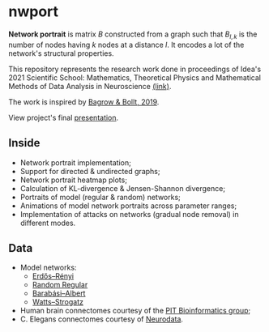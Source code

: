 # nwport

**Network portrait** is matrix $B$ constructed from a graph such that $B_{l,k}$ is the number of nodes having $k$ nodes at a distance $l$. It encodes a lot of the network's structural properties.

This repository represents the research work done in proceedings of Idea's 2021 Scientific School: Mathematics, Theoretical Physics and Mathematical Methods of Data Analysis in Neuroscience [(link)](https://brain.scientificideas.org/sirius-school/en).

The work is inspired by [Bagrow & Bollt, 2019](https://doi.org/10.1007/s41109-019-0156-x).

View project's final [presentation](https://docs.google.com/presentation/d/1HKaksL892e7ukNYzRvHkvWK-PFPo3V-RFO6PCoXvQMs/edit?usp=sharing).



## Inside
- Network portrait implementation;
- Support for directed & undirected graphs;
- Network portrait heatmap plots;
- Calculation of KL-divergence & Jensen-Shannon divergence;
- Portraits of model (regular & random) networks;
- Animations of model network portraits across parameter ranges;
- Implementation of attacks on networks (gradual node removal) in different modes.

## Data
- Model networks:
    - [Erdős–Rényi](https://en.wikipedia.org/wiki/Erd%C5%91s%E2%80%93R%C3%A9nyi_model)
    - [Random Regular](https://en.wikipedia.org/wiki/Random_regular_graph)
    - [Barabási–Albert](https://en.wikipedia.org/wiki/Barab%C3%A1si%E2%80%93Albert_model)
    - [Watts–Strogatz](https://en.wikipedia.org/wiki/Watts%E2%80%93Strogatz_model)
- Human brain connectomes courtesy of the [PIT Bioinformatics group](https://braingraph.org/cms/download-pit-group-connectomes/);
- C. Elegans connectomes courtesy of [Neurodata](https://neurodata.io/project/connectomes/).
